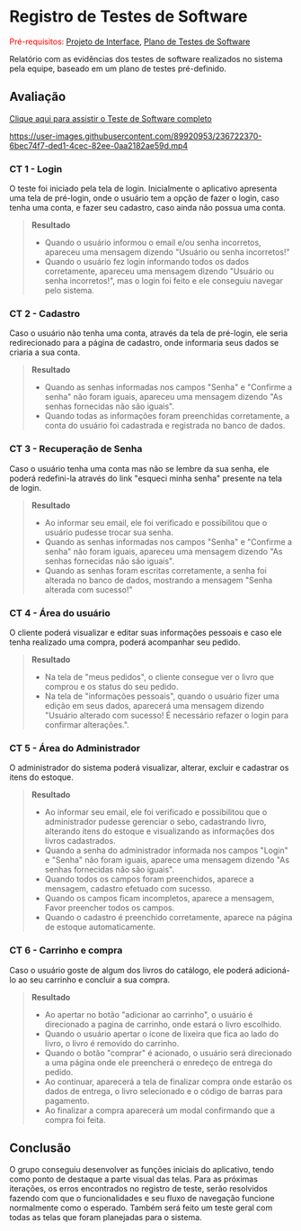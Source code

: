 # Registro de Testes de Software

<span style="color:red">Pré-requisitos: <a href="3-Projeto de Interface.md"> Projeto de Interface</a></span>, <a href="8-Plano de Testes de Software.md"> Plano de Testes de Software</a>

Relatório com as evidências dos testes de software realizados no sistema pela equipe, baseado em um plano de testes pré-definido.

## Avaliação
<a href="https://drive.google.com/file/d/1xYtouxB4riDlG3DdN1fRUW6vJokVU86m/view"> Clique aqui para assistir o Teste de Software completo</a>


https://user-images.githubusercontent.com/89920953/236722370-6bec74f7-ded1-4cec-82ee-0aa2182ae59d.mp4




### CT 1 - Login
O teste foi iniciado pela tela de login. Inicialmente o aplicativo apresenta uma tela de pré-login, onde o usuário tem a opção de fazer o login, caso tenha uma conta, e fazer seu cadastro, caso ainda não possua uma conta.


>**Resultado**
> - Quando o usuário informou o email e/ou senha incorretos, apareceu uma mensagem dizendo "Usuário ou senha incorretos!"
> - Quando o usuário fez login informando todos os dados corretamente, apareceu uma mensagem dizendo "Usuário ou senha incorretos!", mas o login foi feito e ele conseguiu navegar pelo sistema.

### CT 2 - Cadastro
Caso o usuário não tenha uma conta, através da tela de pré-login, ele seria redirecionado para a página de cadastro, onde informaria seus dados se criaria a sua conta.


>**Resultado**
> - Quando as senhas informadas nos campos "Senha" e "Confirme a senha" não foram iguais, apareceu uma mensagem dizendo "As senhas fornecidas não são iguais".
> - Quando todas as informações foram preenchidas corretamente, a conta do usuário foi cadastrada e registrada no banco de dados.

### CT 3 - Recuperação de Senha
Caso o usuário tenha uma conta mas não se lembre da sua senha, ele poderá redefini-la através do link "esqueci minha senha" presente na tela de login.

>**Resultado**
> - Ao informar seu email, ele foi verificado e possibilitou que o usuário pudesse trocar sua senha.
> - Quando as senhas informadas nos campos "Senha" e "Confirme a senha" não foram iguais, apareceu uma mensagem dizendo "As senhas fornecidas não são iguais".
> - Quando as senhas foram escritas corretamente, a senha foi alterada no banco de dados, mostrando a mensagem "Senha alterada com sucesso!"

### CT 4 - Área do usuário
O cliente poderá visualizar e editar suas informações pessoais e caso ele tenha realizado uma compra, poderá acompanhar seu pedido.

>**Resultado**
> - Na tela de "meus pedidos", o cliente consegue ver o livro que comprou e os status do seu pedido.
> - Na tela de "informações pessoais", quando o usuário fizer uma edição em seus dados, aparecerá uma mensagem dizendo "Usuário alterado com sucesso! É necessário refazer o login para confirmar alterações.".

### CT 5 - Área do Administrador
O administrador do sistema poderá visualizar, alterar, excluir e cadastrar os itens do estoque.

>**Resultado**
> - Ao informar seu email, ele foi verificado e possibilitou que o administrador pudesse gerenciar o sebo, cadastrando livro, alterando itens do estoque e visualizando as informações dos livros cadastrados.
> - Quando a senha do administrador informada nos campos "Login" e "Senha" não foram iguais, aparece uma mensagem dizendo "As senhas fornecidas não são iguais".
> - Quando todos os campos foram preenchidos, aparece a mensagem, cadastro efetuado com sucesso.
> - Quando os campos ficam incompletos, aparece a mensagem, Favor preencher todos os campos.
> - Quando o cadastro é preenchido corretamente, aparece na página de estoque automaticamente.

### CT 6 - Carrinho e compra
Caso o usuário goste de algum dos livros do catálogo, ele poderá adicioná-lo ao seu carrinho e concluir a sua compra.

>**Resultado**
> - Ao apertar no botão "adicionar ao carrinho", o usuário é direcionado a pagina de carrinho, onde estará o livro escolhido.
> - Quando o usuário apertar o ícone de lixeira que fica ao lado do livro, o livro é removido do carrinho.
> - Quando o botão "comprar" é acionado, o usuário será direcionado a uma página onde ele preencherá o enredeço de entrega do pedido.
> - Ao continuar, aparecerá a tela de finalizar compra onde estarão os dados de entrega, o livro selecionado e o código de barras para pagamento.
> - Ao finalizar a compra aparecerá um modal confirmando que a compra foi feita.

## Conclusão
O grupo conseguiu desenvolver as funções iniciais do aplicativo, tendo como ponto de destaque a parte visual das telas. Para as próximas iterações, os erros encontrados no registro de teste, serão resolvidos fazendo com que o funcionalidades e seu fluxo de navegação funcione normalmente como o esperado. Também será feito um teste geral com todas as telas que foram planejadas para o sistema.
